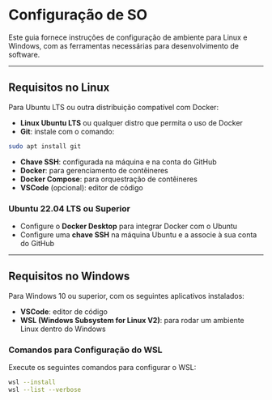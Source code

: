 # Configuração de SO

Este guia fornece instruções de configuração de ambiente para Linux e Windows, com as ferramentas necessárias para desenvolvimento de software.

---

## Requisitos no Linux

Para Ubuntu LTS ou outra distribuição compatível com Docker:

- **Linux Ubuntu LTS** ou qualquer distro que permita o uso de Docker
- **Git**: instale com o comando: 
```bash
sudo apt install git
```
- **Chave SSH**: configurada na máquina e na conta do GitHub
- **Docker**: para gerenciamento de contêineres
- **Docker Compose**: para orquestração de contêineres
- **VSCode** (opcional): editor de código

### Ubuntu 22.04 LTS ou Superior

- Configure o **Docker Desktop** para integrar Docker com o Ubuntu
- Configure uma **chave SSH** na máquina Ubuntu e a associe à sua conta do GitHub

---

## Requisitos no Windows

Para Windows 10 ou superior, com os seguintes aplicativos instalados:

- **VSCode**: editor de código
- **WSL (Windows Subsystem for Linux V2)**: para rodar um ambiente Linux dentro do Windows

### Comandos para Configuração do WSL

Execute os seguintes comandos para configurar o WSL:

```bash
wsl --install
wsl --list --verbose
```
